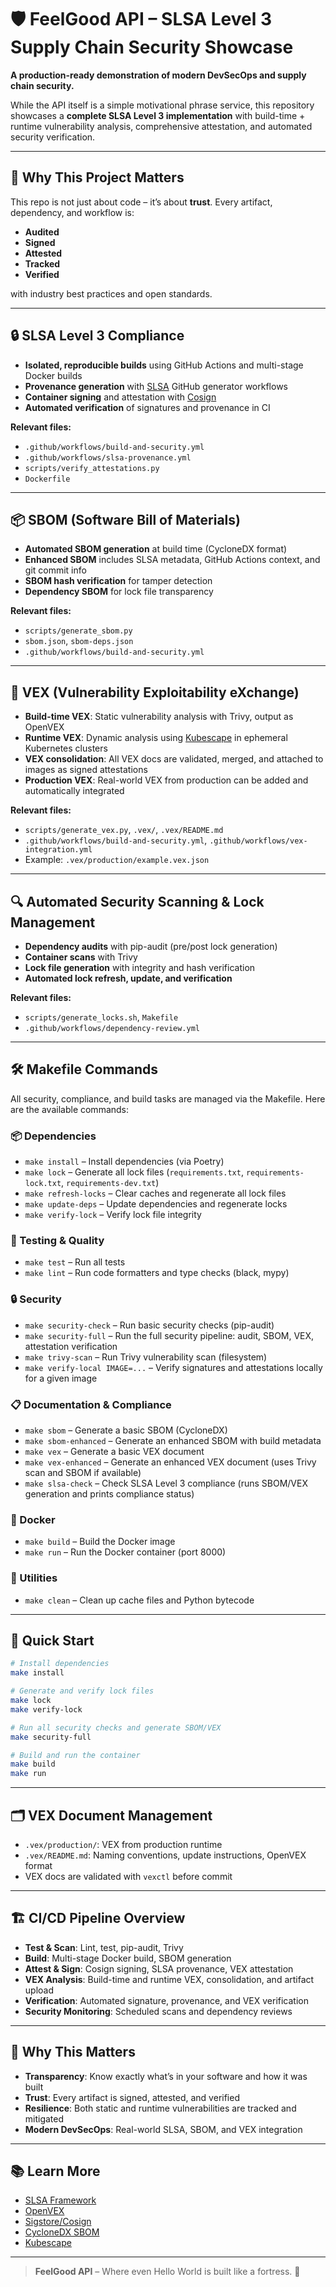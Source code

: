 # 🛡️ FeelGood API – SLSA Level 3 Supply Chain Security Showcase

**A production-ready demonstration of modern DevSecOps and supply chain security.**

While the API itself is a simple motivational phrase service, this repository showcases a **complete SLSA Level 3 implementation** with build-time + runtime vulnerability analysis, comprehensive attestation, and automated security verification.

---

## 🎯 Why This Project Matters

This repo is not just about code – it’s about **trust**. Every artifact, dependency, and workflow is:
- **Audited**
- **Signed**
- **Attested**
- **Tracked**
- **Verified**

with industry best practices and open standards.

---

## 🔒 SLSA Level 3 Compliance
- **Isolated, reproducible builds** using GitHub Actions and multi-stage Docker builds
- **Provenance generation** with [SLSA](https://slsa.dev/) GitHub generator workflows
- **Container signing** and attestation with [Cosign](https://github.com/sigstore/cosign)
- **Automated verification** of signatures and provenance in CI

**Relevant files:**
- `.github/workflows/build-and-security.yml`
- `.github/workflows/slsa-provenance.yml`
- `scripts/verify_attestations.py`
- `Dockerfile`

---

## 📦 SBOM (Software Bill of Materials)
- **Automated SBOM generation** at build time (CycloneDX format)
- **Enhanced SBOM** includes SLSA metadata, GitHub Actions context, and git commit info
- **SBOM hash verification** for tamper detection
- **Dependency SBOM** for lock file transparency

**Relevant files:**
- `scripts/generate_sbom.py`
- `sbom.json`, `sbom-deps.json`
- `.github/workflows/build-and-security.yml`

---

## 🦺 VEX (Vulnerability Exploitability eXchange)
- **Build-time VEX**: Static vulnerability analysis with Trivy, output as OpenVEX
- **Runtime VEX**: Dynamic analysis using [Kubescape](https://github.com/kubescape/kubescape) in ephemeral Kubernetes clusters
- **VEX consolidation**: All VEX docs are validated, merged, and attached to images as signed attestations
- **Production VEX**: Real-world VEX from production can be added and automatically integrated

**Relevant files:**
- `scripts/generate_vex.py`, `.vex/`, `.vex/README.md`
- `.github/workflows/build-and-security.yml`, `.github/workflows/vex-integration.yml`
- Example: `.vex/production/example.vex.json`

---

## 🔍 Automated Security Scanning & Lock Management
- **Dependency audits** with pip-audit (pre/post lock generation)
- **Container scans** with Trivy
- **Lock file generation** with integrity and hash verification
- **Automated lock refresh, update, and verification**

**Relevant files:**
- `scripts/generate_locks.sh`, `Makefile`
- `.github/workflows/dependency-review.yml`

---

## 🛠️ Makefile Commands

All security, compliance, and build tasks are managed via the Makefile. Here are the available commands:

### 📦 Dependencies
- `make install` – Install dependencies (via Poetry)
- `make lock` – Generate all lock files (`requirements.txt`, `requirements-lock.txt`, `requirements-dev.txt`)
- `make refresh-locks` – Clear caches and regenerate all lock files
- `make update-deps` – Update dependencies and regenerate locks
- `make verify-lock` – Verify lock file integrity

### 🧪 Testing & Quality
- `make test` – Run all tests
- `make lint` – Run code formatters and type checks (black, mypy)

### 🔒 Security
- `make security-check` – Run basic security checks (pip-audit)
- `make security-full` – Run the full security pipeline: audit, SBOM, VEX, attestation verification
- `make trivy-scan` – Run Trivy vulnerability scan (filesystem)
- `make verify-local IMAGE=...` – Verify signatures and attestations locally for a given image

### 📋 Documentation & Compliance
- `make sbom` – Generate a basic SBOM (CycloneDX)
- `make sbom-enhanced` – Generate an enhanced SBOM with build metadata
- `make vex` – Generate a basic VEX document
- `make vex-enhanced` – Generate an enhanced VEX document (uses Trivy scan and SBOM if available)
- `make slsa-check` – Check SLSA Level 3 compliance (runs SBOM/VEX generation and prints compliance status)

### 🐳 Docker
- `make build` – Build the Docker image
- `make run` – Run the Docker container (port 8000)

### 🧹 Utilities
- `make clean` – Clean up cache files and Python bytecode

---

## 🚦 Quick Start
```zsh
# Install dependencies
make install

# Generate and verify lock files
make lock
make verify-lock

# Run all security checks and generate SBOM/VEX
make security-full

# Build and run the container
make build
make run
```

---

## 🗂️ VEX Document Management
- `.vex/production/`: VEX from production runtime
- `.vex/README.md`: Naming conventions, update instructions, OpenVEX format
- VEX docs are validated with `vexctl` before commit

---

## 🏗️ CI/CD Pipeline Overview
- **Test & Scan**: Lint, test, pip-audit, Trivy
- **Build**: Multi-stage Docker build, SBOM generation
- **Attest & Sign**: Cosign signing, SLSA provenance, VEX attestation
- **VEX Analysis**: Build-time and runtime VEX, consolidation, and artifact upload
- **Verification**: Automated signature, provenance, and VEX verification
- **Security Monitoring**: Scheduled scans and dependency reviews

---

## 🌈 Why This Matters
- **Transparency**: Know exactly what’s in your software and how it was built
- **Trust**: Every artifact is signed, attested, and verified
- **Resilience**: Both static and runtime vulnerabilities are tracked and mitigated
- **Modern DevSecOps**: Real-world SLSA, SBOM, and VEX integration

---

## 📚 Learn More
- [SLSA Framework](https://slsa.dev/)
- [OpenVEX](https://openvex.dev/)
- [Sigstore/Cosign](https://docs.sigstore.dev/cosign/overview/)
- [CycloneDX SBOM](https://cyclonedx.org/)
- [Kubescape](https://github.com/kubescape/kubescape)

---

> **FeelGood API** – Where even Hello World is built like a fortress. 🏰
